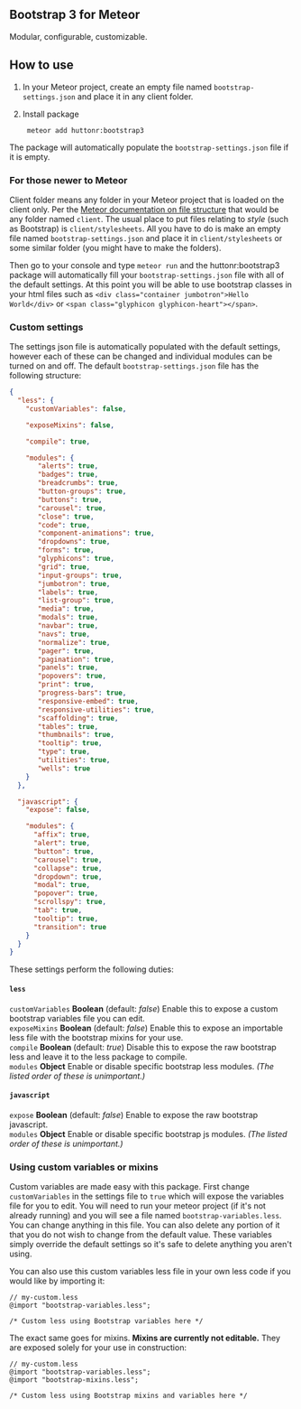 ## Bootstrap 3 for Meteor
Modular, configurable, customizable.

## How to use

1. In your Meteor project, create an empty file named `bootstrap-settings.json` and place it in any client folder.

2. Install package

        meteor add huttonr:bootstrap3
  
  The package will automatically populate the `bootstrap-settings.json` file if it is empty.

### For those newer to Meteor
Client folder means any folder in your Meteor project that is loaded on the client only.  Per the [Meteor documentation on file structure](http://docs.meteor.com/#/full/structuringyourapp) that would be any folder named `client`.  The usual place to put files relating to *style* (such as Bootstrap) is `client/stylesheets`.  All you have to do is make an empty file named `bootstrap-settings.json` and place it in `client/stylesheets` or some similar folder (you might have to make the folders).

Then go to your console and type `meteor run` and the huttonr:bootstrap3 package will automatically fill your `bootstrap-settings.json` file with all of the default settings.  At this point you will be able to use bootstrap classes in your html files such as `<div class="container jumbotron">Hello World</div>` or `<span class="glyphicon glyphicon-heart"></span>`.

### Custom settings
The settings json file is automatically populated with the default settings, however each of these can be changed and individual modules can be turned on and off.  The default `bootstrap-settings.json` file has the following structure:

```json
{
  "less": {
    "customVariables": false,

    "exposeMixins": false,

    "compile": true,

    "modules": {
       "alerts": true,
       "badges": true,
       "breadcrumbs": true,
       "button-groups": true,
       "buttons": true,
       "carousel": true,
       "close": true,
       "code": true,
       "component-animations": true,
       "dropdowns": true,
       "forms": true,
       "glyphicons": true,
       "grid": true,
       "input-groups": true,
       "jumbotron": true,
       "labels": true,
       "list-group": true,
       "media": true,
       "modals": true,
       "navbar": true,
       "navs": true,
       "normalize": true,
       "pager": true,
       "pagination": true,
       "panels": true,
       "popovers": true,
       "print": true,
       "progress-bars": true,
       "responsive-embed": true,
       "responsive-utilities": true,
       "scaffolding": true,
       "tables": true,
       "thumbnails": true,
       "tooltip": true,
       "type": true,
       "utilities": true,
       "wells": true
    }
  },

  "javascript": {
    "expose": false,

    "modules": {
      "affix": true,
      "alert": true,
      "button": true,
      "carousel": true,
      "collapse": true,
      "dropdown": true,
      "modal": true,
      "popover": true,
      "scrollspy": true,
      "tab": true,
      "tooltip": true,
      "transition": true
    }
  }
}
```

These settings perform the following duties:

#### `less`
`customVariables` **Boolean** (default: *false*)  Enable this to expose a custom bootstrap variables file you can edit.  
`exposeMixins` **Boolean** (default: *false*)  Enable this to expose an importable less file with the bootstrap mixins for your use.  
`compile` **Boolean** (default: *true*)  Disable this to expose the raw bootstrap less and leave it to the less package to compile.  
`modules` **Object**  Enable or disable specific bootstrap less modules. *(The listed order of these is unimportant.)*

#### `javascript`
`expose` **Boolean** (default: *false*)  Enable to expose the raw bootstrap javascript.  
`modules` **Object**  Enable or disable specific bootstrap js modules. *(The listed order of these is unimportant.)*


### Using custom variables or mixins

Custom variables are made easy with this package.  First change `customVariables` in the settings file to `true` which will expose the variables file for you to edit.  You will need to run your meteor project (if it's not already running) and you will see a file named `bootstrap-variables.less`.  You can change anything in this file.  You can also delete any portion of it that you do not wish to change from the default value.  These variables simply override the default settings so it's safe to delete anything you aren't using.

You can also use this custom variables less file in your own less code if you would like by importing it:

```less
// my-custom.less
@import "bootstrap-variables.less";

/* Custom less using Bootstrap variables here */
```

The exact same goes for mixins.  **Mixins are currently not editable.**  They are exposed solely for your use in construction:

```less
// my-custom.less
@import "bootstrap-variables.less";
@import "bootstrap-mixins.less";

/* Custom less using Bootstrap mixins and variables here */
```
